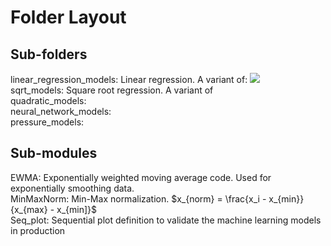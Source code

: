 # Folder Layout

## Sub-folders

linear_regression_models: Linear regression.  A variant of:
<img src="https://latex.codecogs.com/gif.latex?y = \sum\limits^\infty_{i=0} \theta_i X" />  <br>
sqrt_models: Square root regression.  A variant of <br>
quadratic_models: <br>
neural_network_models: <br>
pressure_models: <br>

## Sub-modules

EWMA: Exponentially weighted moving average code.  Used for exponentially smoothing data. <br>
MinMaxNorm: Min-Max normalization. $x_{norm} = \frac{x_i - x_{min}}{x_{max} - x_{min]}$ <br>
Seq_plot: Sequential plot definition to validate the machine learning models in production <br>
